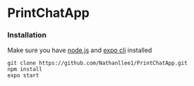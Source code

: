 # PrintChatApp

### Installation
Make sure you have [node.js](https://nodejs.org/en/download/) and [expo cli](https://docs.expo.io/workflow/expo-cli/) installed
```
git clone https://github.com/Nathanllee1/PrintChatApp.git
npm install
expo start
```
